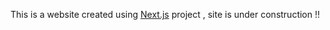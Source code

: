 This is a website created using [Next.js](https://nextjs.org/) project , site is under construction !!